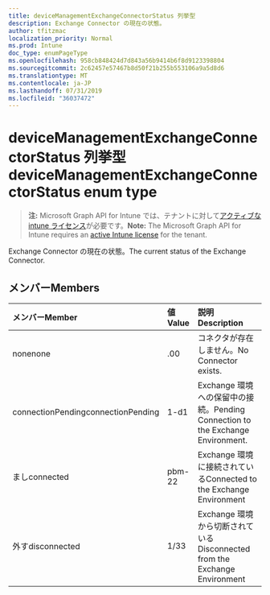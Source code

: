 ```yaml
---
title: deviceManagementExchangeConnectorStatus 列挙型
description: Exchange Connector の現在の状態。
author: tfitzmac
localization_priority: Normal
ms.prod: Intune
doc_type: enumPageType
ms.openlocfilehash: 958cb848424d7d843a56b9414b6f8d9123398804
ms.sourcegitcommit: 2c62457e57467b8d50f21b255b553106a9a5d8d6
ms.translationtype: MT
ms.contentlocale: ja-JP
ms.lasthandoff: 07/31/2019
ms.locfileid: "36037472"
---
```

# <a name="devicemanagementexchangeconnectorstatus-enum-type"></a><span data-ttu-id="562bf-103">deviceManagementExchangeConnectorStatus 列挙型</span><span class="sxs-lookup"><span data-stu-id="562bf-103">deviceManagementExchangeConnectorStatus enum type</span></span>

> <span data-ttu-id="562bf-104">**注:** Microsoft Graph API for Intune では、テナントに対して[アクティブな intune ライセンス](https://go.microsoft.com/fwlink/?linkid=839381)が必要です。</span><span class="sxs-lookup"><span data-stu-id="562bf-104">**Note:** The Microsoft Graph API for Intune requires an [active Intune license](https://go.microsoft.com/fwlink/?linkid=839381) for the tenant.</span></span>

<span data-ttu-id="562bf-105">Exchange Connector の現在の状態。</span><span class="sxs-lookup"><span data-stu-id="562bf-105">The current status of the Exchange Connector.</span></span>

## <a name="members"></a><span data-ttu-id="562bf-106">メンバー</span><span class="sxs-lookup"><span data-stu-id="562bf-106">Members</span></span>
|<span data-ttu-id="562bf-107">メンバー</span><span class="sxs-lookup"><span data-stu-id="562bf-107">Member</span></span>|<span data-ttu-id="562bf-108">値</span><span class="sxs-lookup"><span data-stu-id="562bf-108">Value</span></span>|<span data-ttu-id="562bf-109">説明</span><span class="sxs-lookup"><span data-stu-id="562bf-109">Description</span></span>|
|:---|:---|:---|
|<span data-ttu-id="562bf-110">none</span><span class="sxs-lookup"><span data-stu-id="562bf-110">none</span></span>|<span data-ttu-id="562bf-111">.0</span><span class="sxs-lookup"><span data-stu-id="562bf-111">0</span></span>|<span data-ttu-id="562bf-112">コネクタが存在しません。</span><span class="sxs-lookup"><span data-stu-id="562bf-112">No Connector exists.</span></span>|
|<span data-ttu-id="562bf-113">connectionPending</span><span class="sxs-lookup"><span data-stu-id="562bf-113">connectionPending</span></span>|<span data-ttu-id="562bf-114">1-d</span><span class="sxs-lookup"><span data-stu-id="562bf-114">1</span></span>|<span data-ttu-id="562bf-115">Exchange 環境への保留中の接続。</span><span class="sxs-lookup"><span data-stu-id="562bf-115">Pending Connection to the Exchange Environment.</span></span>|
|<span data-ttu-id="562bf-116">まし</span><span class="sxs-lookup"><span data-stu-id="562bf-116">connected</span></span>|<span data-ttu-id="562bf-117">pbm-2</span><span class="sxs-lookup"><span data-stu-id="562bf-117">2</span></span>|<span data-ttu-id="562bf-118">Exchange 環境に接続されている</span><span class="sxs-lookup"><span data-stu-id="562bf-118">Connected to the Exchange Environment</span></span>|
|<span data-ttu-id="562bf-119">外す</span><span class="sxs-lookup"><span data-stu-id="562bf-119">disconnected</span></span>|<span data-ttu-id="562bf-120">1/3</span><span class="sxs-lookup"><span data-stu-id="562bf-120">3</span></span>|<span data-ttu-id="562bf-121">Exchange 環境から切断されている</span><span class="sxs-lookup"><span data-stu-id="562bf-121">Disconnected from the Exchange Environment</span></span>|



